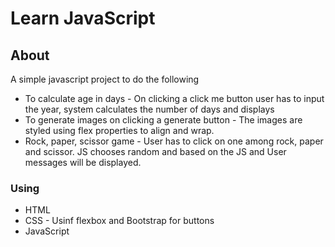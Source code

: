 # Learn JavaScript

## About

 A simple javascript project to do the following
* To calculate age in days - On clicking a click me button user has to input the year, system calculates the number of days and displays
* To generate images on clicking a generate button - The images are styled using flex properties to align and wrap.
* Rock, paper, scissor game - User has to click on one among rock, paper and scissor. JS chooses random and based on the JS and User messages will be displayed.

### Using

* HTML 
* CSS - Usinf flexbox and Bootstrap for buttons
* JavaScript
